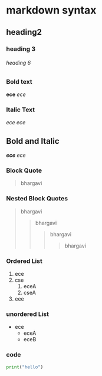# markdown syntax
## heading2
### heading 3
###### heading 6
### Bold text
**ece**
_ece_
### Italic Text
*ece*
_ece_
## Bold and Italic
**_ece_**
_*ece*_
### Block Quote
> bhargavi
### Nested Block Quotes
> bhargavi
>> bhargavi
>>> bhargavi
>>>> bhargavi
### Ordered List
1. ece
2. cse
    1. eceA
    2. cseA
3. eee
### unordered List
- ece
    * eceA
    * eceB
### code
```python
print("hello")
```
  
